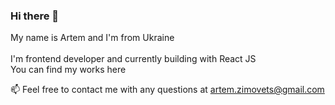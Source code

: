 ### Hi there 👋

<!--
**artemzimovets/artemzimovets** is a ✨ _special_ ✨ repository because its `README.md` (this file) appears on your GitHub profile.



- 👯 I’m looking to collaborate on ...
- 🤔 I’m looking for help with ...
- 💬 Ask me about ...
- 📫 How to reach me: ...
- 😄 Pronouns: ...
- ⚡ Fun fact: ...
-->
My name is Artem and I'm from Ukraine   <br />
 <br />
I'm frontend developer and currently building with React JS  <br />
You can find my works here  <br />

📫 Feel free to contact me with any questions at artem.zimovets@gmail.com  <br />
